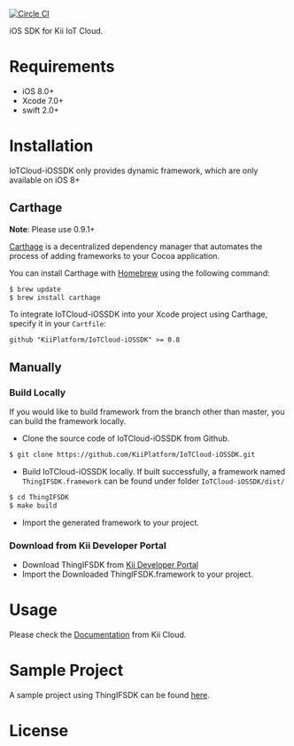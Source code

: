 [![Circle CI](https://circleci.com/gh/KiiPlatform/IoTCloud-iOSSDK/tree/master.svg?style=svg)](https://circleci.com/gh/KiiPlatform/IoTCloud-iOSSDK/tree/master)

iOS SDK for Kii IoT Cloud.

# Requirements

- iOS 8.0+
- Xcode 7.0+
- swift 2.0+

# Installation
IoTCloud-iOSSDK only provides dynamic framework, which are only available on iOS 8+

## Carthage

**Note**: Please use 0.9.1+

[Carthage](https://github.com/Carthage/Carthage) is a decentralized dependency manager that automates the process of adding frameworks to your Cocoa application.

You can install Carthage with [Homebrew](http://brew.sh/) using the following command:

```bash
$ brew update
$ brew install carthage
```

To integrate IoTCloud-iOSSDK into your Xcode project using Carthage, specify it in your `Cartfile`:

```ogdl
github "KiiPlatform/IoTCloud-iOSSDK" >= 0.8
```
## Manually

### Build Locally

If you would like to build framework from the branch other than master, you can build the framework locally.

- Clone the source code of IoTCloud-iOSSDK from Github.

```bash
$ git clone https://github.com/KiiPlatform/IoTCloud-iOSSDK.git
```

- Build IoTCloud-iOSSDK locally. If built successfully, a framework named `ThingIFSDK.framework` can be found under folder `IoTCloud-iOSSDK/dist/`

```bash
$ cd ThingIFSDK
$ make build
```

- Import the generated framework to your project.

### Download from Kii Developer Portal

- Download ThingIFSDK from  [Kii Developer Portal](https://developer.kii.com/v2/downloads)
- Import the Downloaded ThingIFSDK.framework to your project.

# Usage

Please check the [Documentation](http://documentation.kii.com/en/starts/iotsdk/) from Kii Cloud.

# Sample Project

A sample project using ThingIFSDK can be found [here](https://github.com/KiiPlatform/IoTCloud-iOSSample).

# License
